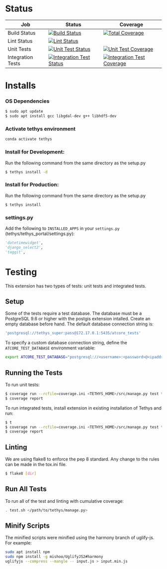 # Status

| Job                       | Status                                                                                                                                                                                             | Coverage           |
| ------------------------- | -------------------------------------------------------------------------------------------------------------------------------------------------------------------------------------------------- | ------------------ |
| Build Status              | [![Build Status](https://git.aquaveo.com/tethys/tethysext-atcore/badges/master/pipeline.svg?job=build)](https://git.aquaveo.com/tethys/tethysext-atcore/commits/master)                            | [![Total Coverage](https://git.aquaveo.com/tethys/tethysext-atcore/badges/master/coverage.svg?job=coverage)](https://git.aquaveo.com/tethys/tethysext-atcore/commits/master) |
| Lint Status               | [![Lint Status](https://git.aquaveo.com/tethys/tethysext-atcore/badges/master/pipeline.svg?job=lint)](https://git.aquaveo.com/tethys/tethysext-atcore/commits/master)                              |                    |
| Unit Tests                | [![Unit Test Status](https://git.aquaveo.com/tethys/tethysext-atcore/badges/master/pipeline.svg?job=unit_tests)](https://git.aquaveo.com/tethys/tethysext-atcore/commits/master)                   | [![Unit Test Coverage](https://git.aquaveo.com/tethys/tethysext-atcore/badges/master/coverage.svg?job=unit_tests)](https://git.aquaveo.com/tethys/tethysext-atcore/commits/master) |
| Integration Tests         | [![Integration Test Status](https://git.aquaveo.com/tethys/tethysext-atcore/badges/master/pipeline.svg?job=integration_tests)](https://git.aquaveo.com/tethys/tethysext-atcore/commits/master)     | [![Integration Test Coverage](https://git.aquaveo.com/tethys/tethysext-atcore/badges/master/coverage.svg?job=integration_tests)](https://git.aquaveo.com/tethys/tethysext-atcore/commits/master) |

# Installs

### OS Dependencies

```bash
$ sudo apt update
$ sudo apt install gcc libgdal-dev g++ libhdf5-dev
```
### Activate tethys environment

```bash
conda activate tethys
```
### Install for Development:

Run the following command from the same directory as the setup.py

```bash
$ tethys install -d
```

### Install for Production:

Run the following command from the same directory as the setup.py

```bash
$ tethys install
```

### settings.py

Add the following to `INSTALLED_APPS` in your `settings.py` (tethys/tethys_portal/settings.py):

```python
'datetimewidget',
'django_select2',
'taggit',
```

# Testing

This extension has two types of tests: unit tests and integrated tests.

## Setup

Some of the tests require a test database. The database must be a PostgreSQL 9.6 or higher with the postgis extension intalled. Create an empty database before hand. The default database connection string is:

```bash
'postgresql://tethys_super:pass@172.17.0.1:5435/atcore_tests'
```

To specify a custom database connection string, define the `ATCORE_TEST_DATABASE` environment variable:

```bash
export ATCORE_TEST_DATABASE="postgresql://<username>:<password>@<ipaddress>:<port>/<dbname>"
```

## Running the Tests

To run unit tests:

```bash
$ coverage run --rcfile=coverage.ini <TETHYS_HOME>/src/manage.py test tethysext.atcore.tests.unit_tests
$ coverage report
```

To run integrated tests, install extension in existing installation of Tethys and run:

```bash
$ t
$ coverage run --rcfile=coverage.ini <TETHYS_HOME>/src/manage.py test tethysext.atcore.tests.integrated_tests
$ coverage report
```

## Linting

We are using flake8 to enforce the pep 8 standard. Any change to the rules can be made in the tox.ini file.

```bash
$ flake8 [dir]
```

## Run All Tests

To run all of the test and linting with cumulative coverage:

```bash
. test.sh </path/to/tethys/manage.py>
```

## Minify Scripts

The minified scripts were minified using the harmony branch of uglify-js. For example:

```bash
sudo apt install npm
sudo npm install -g mishoo/UglifyJS2#harmony
uglifyjs --compress --mangle -- input.js > input.min.js
```
